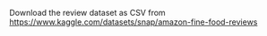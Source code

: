 Download the review dataset as CSV from https://www.kaggle.com/datasets/snap/amazon-fine-food-reviews